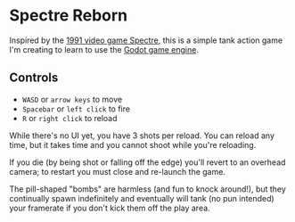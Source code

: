 # Spectre Reborn

Inspired by the [1991 video game Spectre][spectre], this is a simple tank action game I'm creating
to learn to use the [Godot game engine](https://godotengine.org).

## Controls

 * `WASD` or `arrow keys` to move
 * `Spacebar` or `left click` to fire
 * `R` or `right click` to reload

While there's no UI yet, you have 3 shots per reload. You can reload any time, but it takes time and
you cannot shoot while you're reloading.

If you die (by being shot or falling off the edge) you'll revert to an overhead camera; to restart you
must close and re-launch the game.

The pill-shaped "bombs" are harmless (and fun to knock around!), but they continually spawn indefinitely
and eventually will tank (no pun intended) your framerate if you don't kick them off the play area.

[spectre]: https://en.wikipedia.org/wiki/Spectre_(1991_video_game)
